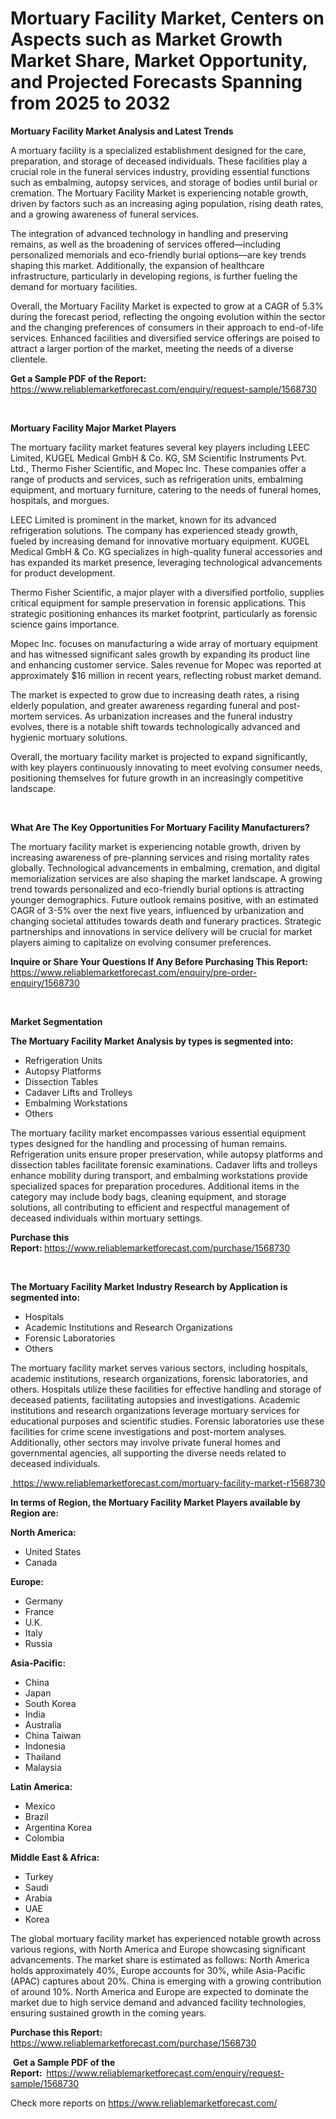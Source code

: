 <p><h1>Mortuary Facility Market, Centers on Aspects such as Market Growth Market Share, Market Opportunity, and Projected Forecasts Spanning from 2025 to 2032</h1></p><p><strong>Mortuary Facility Market Analysis and Latest Trends</strong></p>
<p><p>A mortuary facility is a specialized establishment designed for the care, preparation, and storage of deceased individuals. These facilities play a crucial role in the funeral services industry, providing essential functions such as embalming, autopsy services, and storage of bodies until burial or cremation. The Mortuary Facility Market is experiencing notable growth, driven by factors such as an increasing aging population, rising death rates, and a growing awareness of funeral services. </p><p>The integration of advanced technology in handling and preserving remains, as well as the broadening of services offered—including personalized memorials and eco-friendly burial options—are key trends shaping this market. Additionally, the expansion of healthcare infrastructure, particularly in developing regions, is further fueling the demand for mortuary facilities. </p><p>Overall, the Mortuary Facility Market is expected to grow at a CAGR of 5.3% during the forecast period, reflecting the ongoing evolution within the sector and the changing preferences of consumers in their approach to end-of-life services. Enhanced facilities and diversified service offerings are poised to attract a larger portion of the market, meeting the needs of a diverse clientele.</p></p>
<p><strong>Get a Sample PDF of the Report:&nbsp;</strong> <a href="https://www.reliablemarketforecast.com/enquiry/request-sample/1568730?utm_campaign=2780&utm_medium=2&utm_source=Github&utm_content=ia&utm_term=25032025&utm_id=mortuary-facility">https://www.reliablemarketforecast.com/enquiry/request-sample/1568730</a></p>
<p>&nbsp;</p>
<p><strong>Mortuary Facility Major Market Players</strong></p>
<p><p>The mortuary facility market features several key players including LEEC Limited, KUGEL Medical GmbH & Co. KG, SM Scientific Instruments Pvt. Ltd., Thermo Fisher Scientific, and Mopec Inc. These companies offer a range of products and services, such as refrigeration units, embalming equipment, and mortuary furniture, catering to the needs of funeral homes, hospitals, and morgues.</p><p>LEEC Limited is prominent in the market, known for its advanced refrigeration solutions. The company has experienced steady growth, fueled by increasing demand for innovative mortuary equipment. KUGEL Medical GmbH & Co. KG specializes in high-quality funeral accessories and has expanded its market presence, leveraging technological advancements for product development.</p><p>Thermo Fisher Scientific, a major player with a diversified portfolio, supplies critical equipment for sample preservation in forensic applications. This strategic positioning enhances its market footprint, particularly as forensic science gains importance.</p><p>Mopec Inc. focuses on manufacturing a wide array of mortuary equipment and has witnessed significant sales growth by expanding its product line and enhancing customer service. Sales revenue for Mopec was reported at approximately $16 million in recent years, reflecting robust market demand.</p><p>The market is expected to grow due to increasing death rates, a rising elderly population, and greater awareness regarding funeral and post-mortem services. As urbanization increases and the funeral industry evolves, there is a notable shift towards technologically advanced and hygienic mortuary solutions.</p><p>Overall, the mortuary facility market is projected to expand significantly, with key players continuously innovating to meet evolving consumer needs, positioning themselves for future growth in an increasingly competitive landscape.</p></p>
<p>&nbsp;</p>
<p><strong>What Are The Key Opportunities For Mortuary Facility Manufacturers?</strong></p>
<p><p>The mortuary facility market is experiencing notable growth, driven by increasing awareness of pre-planning services and rising mortality rates globally. Technological advancements in embalming, cremation, and digital memorialization services are also shaping the market landscape. A growing trend towards personalized and eco-friendly burial options is attracting younger demographics. Future outlook remains positive, with an estimated CAGR of 3-5% over the next five years, influenced by urbanization and changing societal attitudes towards death and funerary practices. Strategic partnerships and innovations in service delivery will be crucial for market players aiming to capitalize on evolving consumer preferences.</p></p>
<p><strong>Inquire or Share Your Questions If Any Before Purchasing This Report:</strong> <a href="https://www.reliablemarketforecast.com/enquiry/pre-order-enquiry/1568730?utm_campaign=2780&utm_medium=2&utm_source=Github&utm_content=ia&utm_term=25032025&utm_id=mortuary-facility">https://www.reliablemarketforecast.com/enquiry/pre-order-enquiry/1568730</a></p>
<p>&nbsp;</p>
<p><strong>Market Segmentation</strong></p>
<p><strong>The Mortuary Facility Market Analysis by types is segmented into:</strong></p>
<p><ul><li>Refrigeration Units</li><li>Autopsy Platforms</li><li>Dissection Tables</li><li>Cadaver Lifts and Trolleys</li><li>Embalming Workstations</li><li>Others</li></ul></p>
<p><p>The mortuary facility market encompasses various essential equipment types designed for the handling and processing of human remains. Refrigeration units ensure proper preservation, while autopsy platforms and dissection tables facilitate forensic examinations. Cadaver lifts and trolleys enhance mobility during transport, and embalming workstations provide specialized spaces for preparation procedures. Additional items in the category may include body bags, cleaning equipment, and storage solutions, all contributing to efficient and respectful management of deceased individuals within mortuary settings.</p></p>
<p><strong>Purchase this Report:&nbsp;</strong><a href="https://www.reliablemarketforecast.com/purchase/1568730?utm_campaign=2780&utm_medium=2&utm_source=Github&utm_content=ia&utm_term=25032025&utm_id=mortuary-facility">https://www.reliablemarketforecast.com/purchase/1568730</a></p>
<p>&nbsp;</p>
<p><strong>The Mortuary Facility Market Industry Research by Application is segmented into:</strong></p>
<p><ul><li>Hospitals</li><li>Academic Institutions and Research Organizations</li><li>Forensic Laboratories</li><li>Others</li></ul></p>
<p><p>The mortuary facility market serves various sectors, including hospitals, academic institutions, research organizations, forensic laboratories, and others. Hospitals utilize these facilities for effective handling and storage of deceased patients, facilitating autopsies and investigations. Academic institutions and research organizations leverage mortuary services for educational purposes and scientific studies. Forensic laboratories use these facilities for crime scene investigations and post-mortem analyses. Additionally, other sectors may involve private funeral homes and governmental agencies, all supporting the diverse needs related to deceased individuals.</p></p>
<p><a href="https://www.reliablemarketforecast.com/mortuary-facility-market-r1568730?utm_campaign=2780&utm_medium=2&utm_source=Github&utm_content=ia&utm_term=25032025&utm_id=mortuary-facility">&nbsp;https://www.reliablemarketforecast.com/mortuary-facility-market-r1568730</a></p>
<p><strong>In terms of Region, the Mortuary Facility Market Players available by Region are:</strong></p>
<p>
    <p> <strong> North America: </strong>
        <ul>
            <li>United States</li>
            <li>Canada</li>
        </ul>
        </p> 
    <p> <strong> Europe: </strong>
        <ul>
            <li>Germany</li>
            <li>France</li>
            <li>U.K.</li>
            <li>Italy</li>
            <li>Russia</li>
        </ul>
        </p> 
    <p> <strong> Asia-Pacific: </strong>
        <ul>
            <li>China</li>
            <li>Japan</li>
            <li>South Korea</li>
            <li>India</li>
            <li>Australia</li>
            <li>China Taiwan</li>
            <li>Indonesia</li>
            <li>Thailand</li>
            <li>Malaysia</li>
        </ul>
        </p> 
    <p> <strong> Latin America: </strong>
        <ul>
            <li>Mexico</li>
            <li>Brazil</li>
            <li>Argentina Korea</li>
            <li>Colombia</li>
        </ul>
        </p> 
    <p> <strong> Middle East & Africa: </strong>
        <ul>
            <li>Turkey</li>
            <li>Saudi</li>
            <li>Arabia</li>
            <li>UAE</li>
            <li>Korea</li>
        </ul>
    </p>
    </p>
<p><p>The global mortuary facility market has experienced notable growth across various regions, with North America and Europe showcasing significant advancements. The market share is estimated as follows: North America holds approximately 40%, Europe accounts for 30%, while Asia-Pacific (APAC) captures about 20%. China is emerging with a growing contribution of around 10%. North America and Europe are expected to dominate the market due to high service demand and advanced facility technologies, ensuring sustained growth in the coming years.</p></p>
<p><strong>Purchase this Report: </strong><a href="https://www.reliablemarketforecast.com/purchase/1568730?utm_campaign=2780&utm_medium=2&utm_source=Github&utm_content=ia&utm_term=25032025&utm_id=mortuary-facility">https://www.reliablemarketforecast.com/purchase/1568730</a></p>
<p>&nbsp;<strong>Get a Sample PDF of the Report:&nbsp;&nbsp;</strong><a href="https://www.reliablemarketforecast.com/enquiry/request-sample/1568730?utm_campaign=2780&utm_medium=2&utm_source=Github&utm_content=ia&utm_term=25032025&utm_id=mortuary-facility">https://www.reliablemarketforecast.com/enquiry/request-sample/1568730</a></p>
<p><strong></strong></p>
<p>Check more reports on <a href="https://www.reliablemarketforecast.com/?utm_campaign=2780&utm_medium=2&utm_source=Github&utm_content=ia&utm_term=25032025&utm_id=mortuary-facility">https://www.reliablemarketforecast.com/</a></p>